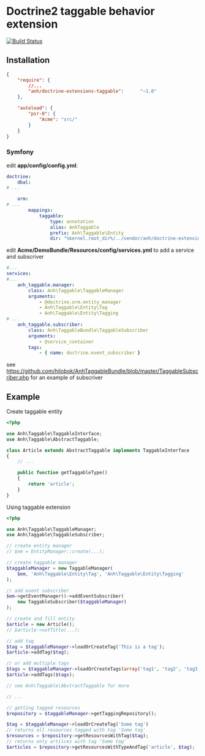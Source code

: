 # Doctrine2 taggable behavior extension

[![Build Status](https://travis-ci.org/hilobok/doctrine-extensions-taggable.png?branch=master)](https://travis-ci.org/hilobok/doctrine-extensions-taggable)

## Installation
```json
{
    "require": {
        //...
        "anh/doctrine-extensions-taggable":      "~1.0"
    },

    "autoload": {
        "psr-0": {
            "Acme": "src/"
        }
    }
}
```
### Symfony
edit **app/config/config.yml**:

```yaml
doctrine:
    dbal:
# ...

    orm:
# ... 
        mappings:
            taggable:
                type: annotation
                alias: AnhTaggable
                prefix: Anh\Taggable\Entity
                dir: "%kernel.root_dir%/../vendor/anh/doctrine-extensions-taggable/lib/Anh/Taggable/Entity"
```

edit **Acme/DemoBundle/Resources/config/services.yml** to add a service and subscriver
```yaml
#...
services:
#...
    anh_taggable.manager:
        class: Anh\Taggable\TaggableManager
        arguments:
            - @doctrine.orm.entity_manager
            - Anh\Taggable\Entity\Tag
            - Anh\Taggable\Entity\Tagging
# ...
    anh_taggable.subscriber:
        class: Anh\TaggableBundle\TaggableSubscriber
        arguments:
            - @service_container
        tags:
            - { name: doctrine.event_subscriber }
```
see https://github.com/hilobok/AnhTaggableBundle/blob/master/TaggableSubscriber.php for an example of subscriver

## Example
Create taggable entity

```php
<?php

use Anh\Taggable\TaggableInterface;
use Anh\Taggable\AbstractTaggable;

class Article extends AbstractTaggable implements TaggableInterface
{
    // ...

    public function getTaggableType()
    {
        return 'article';
    }
}
```

Using taggable extension

```php
<?php

use Anh\Taggable\TaggableManager;
use Anh\Taggable\TaggableSubscriber;

// create entity manager
// $em = EntityManager::create(...);

// create taggable manager
$taggableManager = new TaggableManager(
    $em, 'Anh\Taggable\Entity\Tag', 'Anh\Taggable\Entity\Tagging'
);

// add event subscriber
$em->getEventManager()->addEventSubscriber(
    new TaggableSubscriber($taggableManager)
);

// create and fill entity
$article = new Article();
// $article->setTitle(...);

// add tag
$tag = $taggableManager->loadOrCreateTag('This is a tag');
$article->addTag($tag);

// or add multiple tags
$tags = $taggableManager->loadOrCreateTags(array('tag1', 'tag2', 'tag3'));
$article->addTags($tags);

// see Anh\Taggable\AbstractTaggable for more

// ...

// getting tagged resources
$repository = $taggableManager->getTaggingRepository();

$tag = $taggableManager->loadOrCreateTag('Some tag')
// returns all resources tagged with tag 'Some tag'
$resources = $repository->getResourcesWithTag($tag);
// returns only artilces with tag 'Some tag'
$articles = $repository->getResourcesWithTypeAndTag('article', $tag);
```
